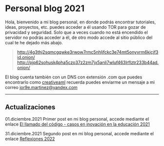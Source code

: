 # Personal blog 2021
Hola, bienvenido a mi blog personal, en donde podrás encontrar tutoriales, ideas, proyectos, etc. puedes acceder a él usando TOR para gozar de privacidad y seguridad. Solo que a veces cuando no está encendido el servidor no podrás acceder a él, de otro modo accede al sitio público del cual te he dejado más abajo.

> http://4g3thj2sqmcgqwke3rwow7rmc5nhljfckc3e74mt5onyvrm6kjcjf3id.onion/
> http://pjp62sohusk4pha5czo37z2zm7jx5anli7wluf463lrflztr233b44ad.onion/

El blog cuenta también con un DNS con extensión .com que puedes encontrarlo como [creativeaml](https://creativeaml.com) recuerda puedes enviarme un mensaje a mi correo <jor9e.martinez@yandex.com>

---
## Actualizaciones
01.diciembre.2021
Primer post en mi blog personal, accede mediante el enlace [El llamado del código - casos en inovación en la educación 2021](https://www.creativeaml.com/blog_posts/17-11-2021.html)

31.diciembre.2021
Segundo post en mi blog personal, accede mediante el enlace [Reflexiones 2022](https://www.creativeaml.com/blog_posts/31-12-2021.html)
